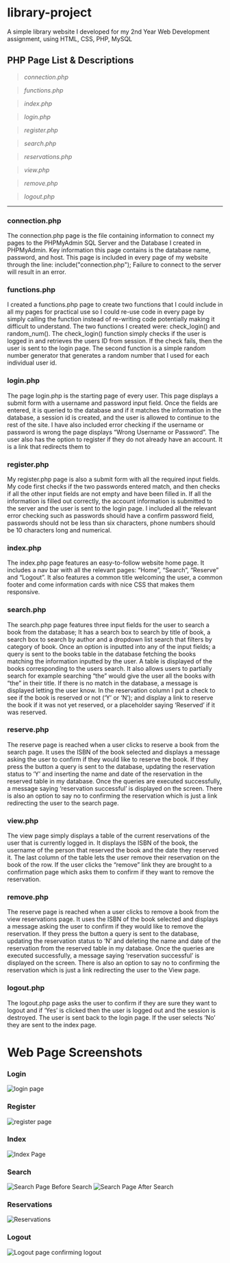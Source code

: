 # library-project
A simple library website I developed for my 2nd Year Web Development assignment, using HTML, CSS, PHP, MySQL

## PHP Page List & Descriptions
>_connection.php_

>_functions.php_

>_index.php_

>_login.php_

>_register.php_

>_search.php_

>_reservations.php_

>_view.php_

>_remove.php_

>_logout.php_
***
### connection.php
The connection.php page is the file containing information to connect my pages to the PHPMyAdmin SQL Server and the Database I created in PHPMyAdmin. Key information this page contains is the database name, password, and host. This page is included in every page of my website through the line: include("connection.php"); Failure to connect to the server will result in an error.

### functions.php
I created a functions.php page to create two functions that I could include in all my pages for practical use so I could re-use code in every page by simply calling the function instead of re-writing code potentially making it difficult to understand. The two functions I created were: check_login() and random_num(). The check_login() function simply checks if the user is logged in and retrieves the users ID from session. If the check fails, then the user is sent to the login page. The second function is a simple random number generator that generates a random number that I used for each individual user id.

### login.php
The page login.php is the starting page of every user. This page displays a submit form with a username and password input field. Once the fields are entered, it is queried to the database and if it matches the information in the database, a session id is created, and the user is allowed to continue to the rest of the site. I have also included error checking if the username or password is wrong the page displays “Wrong Username or Password”. The user also has the option to register if they do not already have an account. It is a link that redirects them to 



### register.php
My register.php page is also a submit form with all the required input fields. My code first checks if the two passwords entered match, and then checks if all the other input fields are not empty and have been filled in. If all the information is filled out correctly, the account information is submitted to the server and the user is sent to the login page. I included all the relevant error checking such as passwords should have a confirm password field, passwords should not be less than six characters, phone numbers should be 10 characters long and numerical.

### index.php
The index.php page features an easy-to-follow website home page. It includes a nav bar with all the relevant pages: “Home”, “Search”, “Reserve” and “Logout”. It also features a common title welcoming the user, a common footer and come information cards with nice CSS that makes them responsive. 

### search.php
The search.php page features three input fields for the user to search a book from the database; It has a search box to search by title of book, a search box to search by author and a dropdown list search that filters by category of book. Once an option is inputted into any of the input fields; a query is sent to the books table in the database fetching the books matching the information inputted by the user. A table is displayed of the books corresponding to the users search. It also allows users to partially search for example searching “the” would give the user all the books with “the” in their title. If there is no match in the database, a message is displayed letting the user know. In the reservation column I put a check to see if the book is reserved or not (‘Y’ or ‘N’); and display a link to reserve the book if it was not yet reserved, or a placeholder saying ‘Reserved’ if it was reserved.

### reserve.php
The reserve page is reached when a user clicks to reserve a book from the search page. It uses the ISBN of the book selected and displays a message asking the user to confirm if they would like to reserve the book. If they press the button a query is sent to the database, updating the reservation status to ‘Y’ and inserting the name and date of the reservation in the reserved table in my database. Once the queries are executed successfully, a message saying ‘reservation successful’ is displayed on the screen. There is also an option to say no to confirming the reservation which is just a link redirecting the user to the search page.



### view.php
The view page simply displays a table of the current reservations of the user that is currently logged in. It displays the ISBN of the book, the username of the person that reserved the book and the date they reserved it. The last column of the table lets the user remove their reservation on the book of the row. If the user clicks the “remove” link they are brought to a confirmation page which asks them to confirm if they want to remove the reservation. 

### remove.php
The reserve page is reached when a user clicks to remove a book from the view reservations page. It uses the ISBN of the book selected and displays a message asking the user to confirm if they would like to remove the reservation. If they press the button a query is sent to the database, updating the reservation status to ‘N’ and deleting the name and date of the reservation from the reserved table in my database. Once the queries are executed successfully, a message saying ‘reservation successful’ is displayed on the screen. There is also an option to say no to confirming the reservation which is just a link redirecting the user to the View page.

### logout.php
The logout.php page asks the user to confirm if they are sure they want to logout and if ‘Yes’ is clicked then the user is logged out and the session is destroyed. The user is sent back to the login page. If the user selects ‘No’ they are sent to the index page.

# Web Page Screenshots
### Login
![login page](https://github.com/SebastianManoli/library-project/assets/124163339/c4a88b6b-a4f1-43d7-97f8-58bff1360e40)

### Register
![register page](https://github.com/SebastianManoli/library-project/assets/124163339/63ecf817-76da-4810-9b06-18fd6d84dd40)

### Index
![Index Page](https://github.com/SebastianManoli/library-project/assets/124163339/722b35ef-c671-4c8c-923b-3cb6e9715601)

### Search
![Search Page Before Search](https://github.com/SebastianManoli/library-project/assets/124163339/9b4a02e0-eeb3-4094-a106-3432564648c1)
![Search Page After Search](https://github.com/SebastianManoli/library-project/assets/124163339/52d66632-90f4-45c0-9bc0-0c4b40e69f86)

### Reservations
![Reservations](https://github.com/SebastianManoli/library-project/assets/124163339/96d9c2ea-d3a1-475f-b31b-a8adb4a3d908)

### Logout
![Logout page confirming logout](https://github.com/SebastianManoli/library-project/assets/124163339/b984a79c-92d0-4521-b227-21e24c4448cc)




